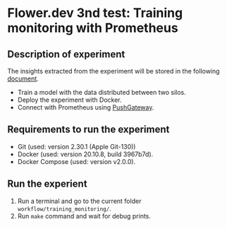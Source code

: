 # Flower.dev 3nd test: Training monitoring with Prometheus

## Description of experiment

The insights extracted from the experiment will be stored in the following [document](https://docs.google.com/document/d/1VIexWsHAtkV3dgBt2XMepSbB8IynaVcoNijvYCviJ54/edit#).

- Train a model with the data distributed between two silos.
- Deploy the experiment with Docker.
- Connect with Prometheus using [PushGateway](https://github.com/prometheus/pushgateway/).

## Requirements to run the experiment

- Git (used: version 2.30.1 (Apple Git-130))
- Docker (used: version 20.10.8, build 3967b7d).
- Docker Compose (used: version v2.0.0).

## Run the experient

1. Run a terminal and go to the current folder `workflow/training_monitoring/`.
2. Run `make` command and wait for debug prints.